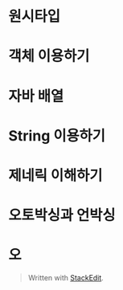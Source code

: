 # 원시타입

# 객체 이용하기

# 자바 배열

# String 이용하기

# 제네릭 이해하기

# 오토박싱과 언박싱

# 오


> Written with [StackEdit](https://stackedit.io/).
<!--stackedit_data:
eyJoaXN0b3J5IjpbMTk4NjM2MDg5M119
-->